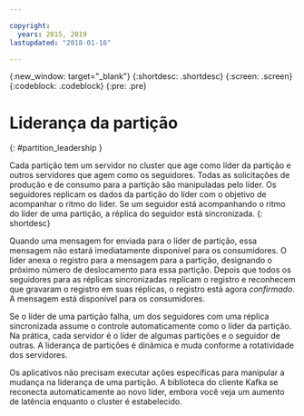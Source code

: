 ```yaml
---

copyright:
  years: 2015, 2019
lastupdated: "2018-01-16"

---
```


{:new_window: target="_blank"}
{:shortdesc: .shortdesc}
{:screen: .screen}
{:codeblock: .codeblock}
{:pre: .pre}


# Liderança da partição
{: #partition_leadership }

Cada partição tem um servidor no cluster que age como líder da partição e outros servidores que agem
como os seguidores. Todas as solicitações de produção e de consumo para a partição são manipuladas
pelo líder. Os seguidores replicam os dados da partição do líder com o objetivo de acompanhar o ritmo do líder. Se um seguidor está acompanhando o ritmo do líder de uma partição, a réplica do seguidor está
sincronizada. 
{: shortdesc}

Quando uma mensagem for enviada para o líder de partição, essa mensagem não estará imediatamente disponível para os consumidores. O líder anexa o registro para a mensagem para a partição, designando o próximo número de deslocamento para essa partição. Depois que todos os seguidores para as réplicas sincronizadas replicam o registro e reconhecem que
gravaram o registro em suas réplicas, o registro está agora *confirmado*. A mensagem está
disponível para os consumidores.

Se o líder de uma partição falha, um dos seguidores com uma réplica sincronizada assume o
controle automaticamente como o líder da partição. Na prática, cada servidor é o líder de algumas partições e
o seguidor de outras. A liderança de partições é dinâmica e muda conforme a rotatividade dos servidores.

Os aplicativos não precisam executar ações específicas para manipular a mudança na liderança de uma
partição. A biblioteca do cliente Kafka se reconecta automaticamente ao novo líder, embora você
veja um aumento de latência enquanto o cluster é estabelecido.
